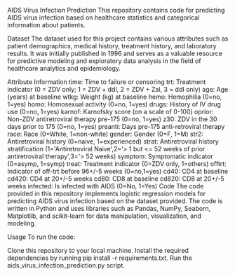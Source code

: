 AIDS Virus Infection Prediction
This repository contains code for predicting AIDS virus infection based on healthcare statistics and categorical information about patients.

Dataset
The dataset used for this project contains various attributes such as patient demographics, medical history, treatment history, and laboratory results. It was initially published in 1996 and serves as a valuable resource for predictive modeling and exploratory data analysis in the field of healthcare analytics and epidemiology.

Attribute Information
time: Time to failure or censoring
trt: Treatment indicator (0 = ZDV only; 1 = ZDV + ddI, 2 = ZDV + Zal, 3 = ddI only)
age: Age (years) at baseline
wtkg: Weight (kg) at baseline
hemo: Hemophilia (0=no, 1=yes)
homo: Homosexual activity (0=no, 1=yes)
drugs: History of IV drug use (0=no, 1=yes)
karnof: Karnofsky score (on a scale of 0-100)
oprior: Non-ZDV antiretroviral therapy pre-175 (0=no, 1=yes)
z30: ZDV in the 30 days prior to 175 (0=no, 1=yes)
preanti: Days pre-175 anti-retroviral therapy
race: Race (0=White, 1=non-white)
gender: Gender (0=F, 1=M)
str2: Antiretroviral history (0=naive, 1=experienced)
strat: Antiretroviral history stratification (1='Antiretroviral Naive',2='> 1 but <= 52 weeks of prior antiretroviral therapy',3='> 52 weeks)
symptom: Symptomatic indicator (0=asymp, 1=symp)
treat: Treatment indicator (0=ZDV only, 1=others)
offtrt: Indicator of off-trt before 96+/-5 weeks (0=no,1=yes)
cd40: CD4 at baseline
cd420: CD4 at 20+/-5 weeks
cd80: CD8 at baseline
cd820: CD8 at 20+/-5 weeks
infected: Is infected with AIDS (0=No, 1=Yes)
Code
The code provided in this repository implements logistic regression models for predicting AIDS virus infection based on the dataset provided. The code is written in Python and uses libraries such as Pandas, NumPy, Seaborn, Matplotlib, and scikit-learn for data manipulation, visualization, and modeling.

Usage
To run the code:

Clone this repository to your local machine.
Install the required dependencies by running pip install -r requirements.txt.
Run the aids_virus_infection_prediction.py script.
